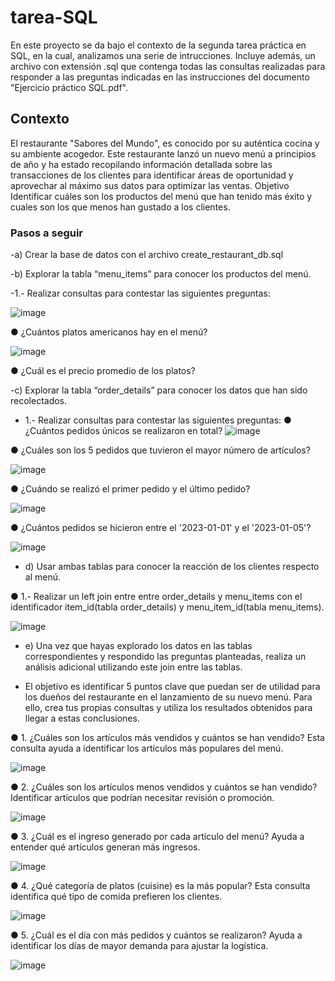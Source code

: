# tarea-SQL
En este proyecto se da bajo el contexto de la segunda tarea práctica en SQL, en la cual, analizamos una serie de intrucciones. Incluye además, un archivo con extensión .sql que contenga todas las consultas realizadas para responder a las preguntas indicadas en las instrucciones del documento "Ejercicio práctico SQL.pdf".
## Contexto
El restaurante "Sabores del Mundo", es conocido por su auténtica cocina y su ambiente
acogedor.
Este restaurante lanzó un nuevo menú a principios de año y ha estado recopilando
información detallada sobre las transacciones de los clientes para identificar áreas de oportunidad y aprovechar al máximo sus datos para optimizar las ventas.
Objetivo
Identificar cuáles son los productos del menú que han tenido más éxito y cuales son los que menos han gustado a los clientes.


### Pasos a seguir
-a) Crear la base de datos con el archivo create_restaurant_db.sql

-b) Explorar la tabla “menu_items” para conocer los productos del menú. 

-1.- Realizar consultas para contestar las siguientes preguntas:

![image](https://github.com/user-attachments/assets/ddca72b6-1ed6-451f-bf96-25449011944b)

● ¿Cuántos platos americanos hay en el menú?

![image](https://github.com/user-attachments/assets/ac55f115-6185-42a2-8d94-f68f546a07c2)

● ¿Cuál es el precio promedio de los platos?



-c) Explorar la tabla “order_details” para conocer los datos que han sido recolectados.
- 1.- Realizar consultas para contestar las siguientes preguntas:
  ● ¿Cuántos pedidos únicos se realizaron en total?
  ![image](https://github.com/user-attachments/assets/7f97f425-fcd1-4db1-8f37-daf1e2f2d52f)

● ¿Cuáles son los 5 pedidos que tuvieron el mayor número de artículos?
  
![image](https://github.com/user-attachments/assets/926cbbe4-c4b4-43d4-a1b4-e874a8a0109e)


● ¿Cuándo se realizó el primer pedido y el último pedido?

![image](https://github.com/user-attachments/assets/019b0b71-23f8-439a-b77b-9b5bf5de19f1)

● ¿Cuántos pedidos se hicieron entre el '2023-01-01' y el '2023-01-05'?

![image](https://github.com/user-attachments/assets/4ba2a6e6-843e-40c1-8ae7-f54c4eb89dd2)

- d) Usar ambas tablas para conocer la reacción de los clientes respecto al menú.


● 1.- Realizar un left join entre entre order_details y menu_items con el identificador
item_id(tabla order_details) y menu_item_id(tabla menu_items).

![image](https://github.com/user-attachments/assets/a8d5845d-e7dd-448c-a431-43c3c7d234d9)

- e) Una vez que hayas explorado los datos en las tablas correspondientes y respondido las
preguntas planteadas, realiza un análisis adicional utilizando este join entre las tablas.

- El objetivo es identificar 5 puntos clave que puedan ser de utilidad para los dueños del
restaurante en el lanzamiento de su nuevo menú. Para ello, crea tus propias consultas y
utiliza los resultados obtenidos para llegar a estas conclusiones.

● 1. ¿Cuáles son los artículos más vendidos y cuántos se han vendido?
Esta consulta ayuda a identificar los artículos más populares del menú.

![image](https://github.com/user-attachments/assets/efd6e339-e0e6-432f-a899-14d4c8b4843f)

● 2. ¿Cuáles son los artículos menos vendidos y cuántos se han vendido?
Identificar artículos que podrían necesitar revisión o promoción.

![image](https://github.com/user-attachments/assets/feae61b5-73d8-4792-adb5-15be9db70a1c)

● 3. ¿Cuál es el ingreso generado por cada artículo del menú?
Ayuda a entender qué artículos generan más ingresos.

![image](https://github.com/user-attachments/assets/04c45bd8-4910-4514-b1a5-2262f42f0370)


● 4. ¿Qué categoría de platos (cuisine) es la más popular?
Esta consulta identifica qué tipo de comida prefieren los clientes.

![image](https://github.com/user-attachments/assets/f5d90cbe-7f42-4d48-95e1-656d220b817e)


● 5. ¿Cuál es el día con más pedidos y cuántos se realizaron?
Ayuda a identificar los días de mayor demanda para ajustar la logística.

![image](https://github.com/user-attachments/assets/b964224a-ef7f-4dd4-8023-1ee52eb7299e)







